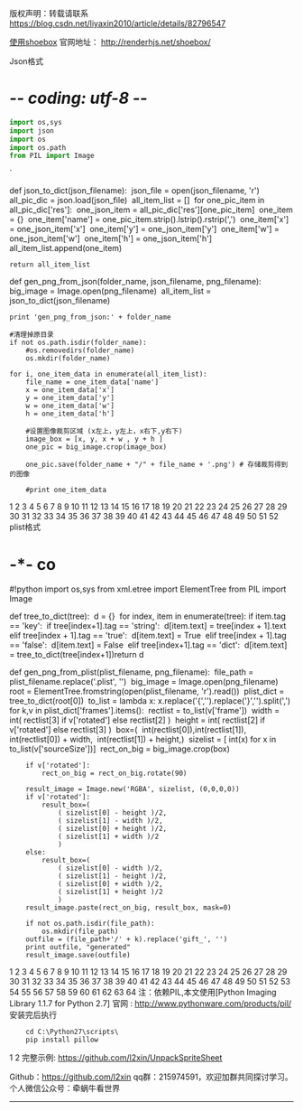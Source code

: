 版权声明：转载请联系	https://blog.csdn.net/liyaxin2010/article/details/82796547

[使用shoebox]()
官网地址： http://renderhjs.net/shoebox/



Json格式
# -*- coding: utf-8 -*-

```python
import os,sys
import json
import os
import os.path
from PIL import Image
```

`

def json_to_dict(json_filename):
​    json_file = open(json_filename, 'r')
​    all_pic_dic = json.load(json_file)
​    all_item_list = []
​    for one_pic_item in all_pic_dic['res']:
​        one_json_item = all_pic_dic['res'][one_pic_item]
​        one_item = {}
​        one_item['name'] = one_pic_item.strip().lstrip().rstrip(',')
​        one_item['x'] = one_json_item['x']
​        one_item['y'] = one_json_item['y']
​        one_item['w'] = one_json_item['w']
​        one_item['h'] = one_json_item['h']
​        all_item_list.append(one_item)

    return all_item_list

   


def gen_png_from_json(folder_name, json_filename, png_filename):
​    big_image = Image.open(png_filename)
​    all_item_list = json_to_dict(json_filename)

    print 'gen_png_from_json:' + folder_name
    
    #清理掉原目录
    if not os.path.isdir(folder_name):
        #os.removedirs(folder_name)
        os.mkdir(folder_name)
    
    for i, one_item_data in enumerate(all_item_list):
        file_name = one_item_data['name']
        x = one_item_data['x']
        y = one_item_data['y']
        w = one_item_data['w']
        h = one_item_data['h']
    
        #设置图像裁剪区域 (x左上，y左上，x右下,y右下)
        image_box = [x, y, x + w , y + h ]
        one_pic = big_image.crop(image_box)
    
        one_pic.save(folder_name + "/" + file_name + '.png') # 存储裁剪得到的图像
        
        #print one_item_data

1
2
3
4
5
6
7
8
9
10
11
12
13
14
15
16
17
18
19
20
21
22
23
24
25
26
27
28
29
30
31
32
33
34
35
36
37
38
39
40
41
42
43
44
45
46
47
48
49
50
51
52
plist格式
# -*- co
#!python
import os,sys
from xml.etree import ElementTree
from PIL import Image

def tree_to_dict(tree):
​    d = {}
​    for index, item in enumerate(tree):
​        if item.tag == 'key':
​            if tree[index+1].tag == 'string':
​                d[item.text] = tree[index + 1].text
​            elif tree[index + 1].tag == 'true':
​                d[item.text] = True
​            elif tree[index + 1].tag == 'false':
​                d[item.text] = False
​            elif tree[index+1].tag == 'dict':
​                d[item.text] = tree_to_dict(tree[index+1])
​    return d

def gen_png_from_plist(plist_filename, png_filename):
​    file_path = plist_filename.replace('.plist', '')
​    big_image = Image.open(png_filename)
​    root = ElementTree.fromstring(open(plist_filename, 'r').read())
​    plist_dict = tree_to_dict(root[0])
​    to_list = lambda x: x.replace('{','').replace('}','').split(',')
​    for k,v in plist_dict['frames'].items():
​        rectlist = to_list(v['frame'])
​        width = int( rectlist[3] if v['rotated'] else rectlist[2] )
​        height = int( rectlist[2] if v['rotated'] else rectlist[3] )
​        box=( 
​            int(rectlist[0]),
​            int(rectlist[1]),
​            int(rectlist[0]) + width,
​            int(rectlist[1]) + height,
​            )
​        sizelist = [ int(x) for x in to_list(v['sourceSize'])]
​        rect_on_big = big_image.crop(box)

        if v['rotated']:
            rect_on_big = rect_on_big.rotate(90)
    
        result_image = Image.new('RGBA', sizelist, (0,0,0,0))
        if v['rotated']:
            result_box=(
                ( sizelist[0] - height )/2,
                ( sizelist[1] - width )/2,
                ( sizelist[0] + height )/2,
                ( sizelist[1] + width )/2
                )
        else:
            result_box=(
                ( sizelist[0] - width )/2,
                ( sizelist[1] - height )/2,
                ( sizelist[0] + width )/2,
                ( sizelist[1] + height )/2
                )
        result_image.paste(rect_on_big, result_box, mask=0)
    
        if not os.path.isdir(file_path):
            os.mkdir(file_path)
        outfile = (file_path+'/' + k).replace('gift_', '')
        print outfile, "generated"
        result_image.save(outfile)
1
2
3
4
5
6
7
8
9
10
11
12
13
14
15
16
17
18
19
20
21
22
23
24
25
26
27
28
29
30
31
32
33
34
35
36
37
38
39
40
41
42
43
44
45
46
47
48
49
50
51
52
53
54
55
56
57
58
59
60
61
62
63
64
注：依赖PIL,本文使用[Python Imaging Library 1.1.7 for Python 2.7]
官网 : http://www.pythonware.com/products/pil/
安装完后执行

		cd C:\Python27\scripts\
		pip install pillow
1
2
完整示例: https://github.com/l2xin/UnpackSpriteSheet

Github：https://github.com/l2xin
qq群：215974591，欢迎加群共同探讨学习。
个人微信公众号：牵蜗牛看世界

---------------------

